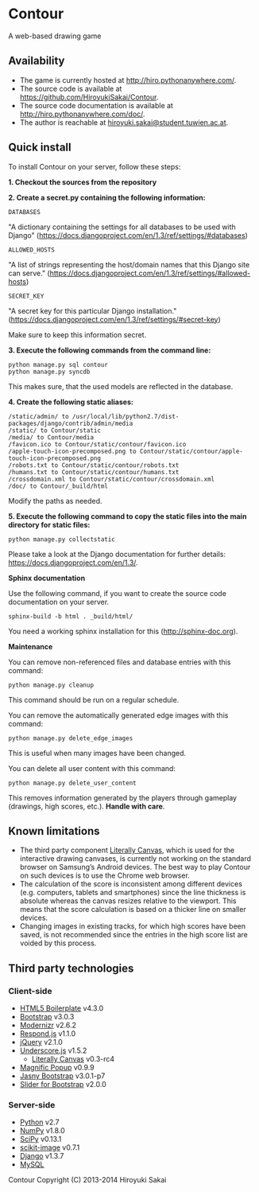# Contour

A web-based drawing game

## Availability

* The game is currently hosted at <http://hiro.pythonanywhere.com/>.
* The source code is available at <https://github.com/HiroyukiSakai/Contour>.
* The source code documentation is available at <http://hiro.pythonanywhere.com/doc/>.
* The author is reachable at <hiroyuki.sakai@student.tuwien.ac.at>.

## Quick install

To install Contour on your server, follow these steps:

**1. Checkout the sources from the repository**

**2. Create a secret.py containing the following information:**
    
    DATABASES
    
"A dictionary containing the settings for all databases to be used with Django" (<https://docs.djangoproject.com/en/1.3/ref/settings/#databases>)
    
    ALLOWED_HOSTS

"A list of strings representing the host/domain names that this Django site can serve." (<https://docs.djangoproject.com/en/1.3/ref/settings/#allowed-hosts>)
    
    SECRET_KEY

"A secret key for this particular Django installation." (<https://docs.djangoproject.com/en/1.3/ref/settings/#secret-key>)
    
Make sure to keep this information secret.

**3. Execute the following commands from the command line:**
    
    python manage.py sql contour
    python manage.py syncdb
    
This makes sure, that the used models are reflected in the database.

**4. Create the following static aliases:**

    /static/admin/ to /usr/local/lib/python2.7/dist-packages/django/contrib/admin/media
    /static/ to Contour/static
    /media/ to Contour/media
    /favicon.ico to Contour/static/contour/favicon.ico
    /apple-touch-icon-precomposed.png to Contour/static/contour/apple-touch-icon-precomposed.png
    /robots.txt to Contour/static/contour/robots.txt
    /humans.txt to Contour/static/contour/humans.txt
    /crossdomain.xml to Contour/static/contour/crossdomain.xml
    /doc/ to Contour/_build/html

Modify the paths as needed.

**5. Execute the following command to copy the static files into the main directory for static files:**
    
    python manage.py collectstatic

Please take a look at the Django documentation for further details: <https://docs.djangoproject.com/en/1.3/>.

**Sphinx documentation**

Use the following command, if you want to create the source code documentation on your server.

    sphinx-build -b html . _build/html/

You need a working sphinx installation for this (<http://sphinx-doc.org>).

**Maintenance**

You can remove non-referenced files and database entries with this command:

    python manage.py cleanup

This command should be run on a regular schedule.

You can remove the automatically generated edge images with this command:

    python manage.py delete_edge_images

This is useful when many images have been changed.

You can delete all user content with this command:

    python manage.py delete_user_content

This removes information generated by the players through gameplay (drawings, high scores, etc.). **Handle with care**.

## Known limitations

* The third party component [Literally Canvas](http://literallycanvas.com), which is used for the interactive drawing canvases, is currently not working on the standard browser on Samsung’s Android devices. The best way to play Contour on such devices is to use the Chrome web browser.
* The calculation of the score is inconsistent among different devices (e.g. computers, tablets and smartphones) since the line thickness is absolute whereas the canvas resizes relative to the viewport. This means that the score calculation is based on a thicker line on smaller devices.
* Changing images in existing tracks, for which high scores have been saved, is not recommended since the entries in the high score list are voided by this process.

## Third party technologies

### Client-side

* [HTML5 Boilerplate](http://html5boilerplate.com) v4.3.0
* [Bootstrap](http://getbootstrap.com) v3.0.3
* [Modernizr](http://modernizr.com) v2.6.2
* [Respond.js](https://github.com/scottjehl/Respond) v1.1.0
* [jQuery](http://jquery.com) v2.1.0
* [Underscore.js](http://underscorejs.org) v1.5.2
    * [Literally Canvas](http://literallycanvas.com) v0.3-rc4
* [Magnific Popup](http://dimsemenov.com/plugins/magnific-popup/) v0.9.9
* [Jasny Bootstrap](http://jasny.github.io/bootstrap/) v3.0.1-p7
* [Slider for Bootstrap](http://www.eyecon.ro/bootstrap-slider/) v2.0.0

### Server-side

* [Python](http://www.python.org) v2.7
* [NumPy](http://www.numpy.org) v1.8.0
* [SciPy](http://www.scipy.org) v0.13.1
* [scikit-image](http://www.scikit-image.org) v0.7.1
* [Django](https://www.djangoproject.com) v1.3.7
* [MySQL](http://www.mysql.com)

Contour  Copyright (C) 2013-2014  Hiroyuki Sakai
